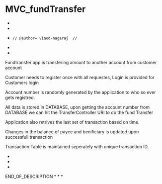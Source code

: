 # MVC_fundTransfer
*
*
*     // @author= vinod-nagaraj  //
*
*
Fundtransfer app is transfering amount to another account from customer account

Customer needs to register once with all requestes, Login is provided for Customers login

Account number is randomly generated by the application to who so ever gets registred.

All data is stored in DATABASE, upon getting the account number from DATABASE we can hit the TransferController URI to do the fund Transfer

Application also retrives the last set of transaction based on time.

Changes in the balance of payee and benificiary is updated upon successfull transaction

Transaction Table is maintained seperately with unique transaction ID.


*
*
*
END_OF_DESCRIPTION
*
*
*
